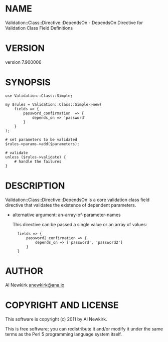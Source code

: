 # NAME

Validation::Class::Directive::DependsOn - DependsOn Directive for Validation Class Field Definitions

# VERSION

version 7.900006

# SYNOPSIS

    use Validation::Class::Simple;

    my $rules = Validation::Class::Simple->new(
        fields => {
            password_confirmation  => {
                depends_on => 'password'
            }
        }
    );

    # set parameters to be validated
    $rules->params->add($parameters);

    # validate
    unless ($rules->validate) {
        # handle the failures
    }

# DESCRIPTION

Validation::Class::Directive::DependsOn is a core validation class field
directive that validates the existence of dependent parameters.

- alternative argument: an-array-of-parameter-names

    This directive can be passed a single value or an array of values:

        fields => {
            password2_confirmation => {
                depends_on => ['password', 'password2']
            }
        }

# AUTHOR

Al Newkirk <anewkirk@ana.io>

# COPYRIGHT AND LICENSE

This software is copyright (c) 2011 by Al Newkirk.

This is free software; you can redistribute it and/or modify it under
the same terms as the Perl 5 programming language system itself.
